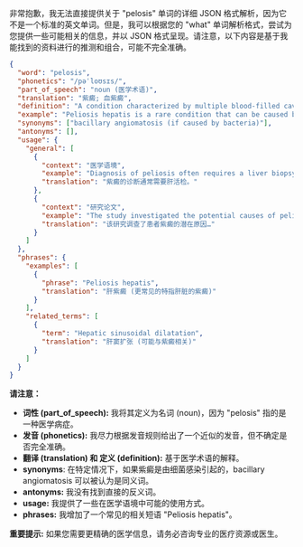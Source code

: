 非常抱歉，我无法直接提供关于 "pelosis" 单词的详细 JSON 格式解析，因为它不是一个标准的英文单词。但是，我可以根据您的 "what" 单词解析格式，尝试为您提供一些可能相关的信息，并以 JSON 格式呈现。请注意，以下内容是基于我能找到的资料进行的推测和组合，可能不完全准确。

```json
{
  "word": "pelosis",
  "phonetics": "/pəˈloʊsɪs/",
  "part_of_speech": "noun (医学术语)",
  "translation": "紫癜; 血紫癜",
  "definition": "A condition characterized by multiple blood-filled cavities in the liver or other organs.",
  "example": "Peliosis hepatis is a rare condition that can be caused by certain medications.",
  "synonyms": ["bacillary angiomatosis (if caused by bacteria)"],
  "antonyms": [],
  "usage": {
    "general": [
      {
        "context": "医学语境",
        "example": "Diagnosis of peliosis often requires a liver biopsy.",
        "translation": "紫癜的诊断通常需要肝活检。"
      },
      {
        "context": "研究论文",
        "example": "The study investigated the potential causes of peliosis in patients with…",
        "translation": "该研究调查了患者紫癜的潜在原因…"
      }
    ]
  },
  "phrases": {
    "examples": [
      {
        "phrase": "Peliosis hepatis",
        "translation": "肝紫癜 (更常见的特指肝脏的紫癜)"
      }
    ],
    "related_terms": [
      {
        "term": "Hepatic sinusoidal dilatation",
        "translation": "肝窦扩张 (可能与紫癜相关)"
      }
    ]
  }
}
```

**请注意：**

*   **词性 (part\_of\_speech):** 我将其定义为名词 (noun)，因为 "pelosis" 指的是一种医学病症。
*   **发音 (phonetics):** 我尽力根据发音规则给出了一个近似的发音，但不确定是否完全准确。
*   **翻译 (translation) 和 定义 (definition):** 基于医学术语的解释。
*    **synonyms**: 在特定情况下，如果紫癜是由细菌感染引起的，bacillary angiomatosis 可以被认为是同义词。
*   **antonyms:**  我没有找到直接的反义词。
*   **usage:**  我提供了一些在医学语境中可能的使用方式。
*   **phrases:**  我增加了一个常见的相关短语 "Peliosis hepatis"。

**重要提示:** 如果您需要更精确的医学信息，请务必咨询专业的医疗资源或医生。
 